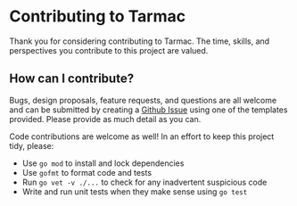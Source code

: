 # Contributing to Tarmac

Thank you for considering contributing to Tarmac. The time, skills, and perspectives you contribute to this project are valued.

## How can I contribute?

Bugs, design proposals, feature requests, and questions are all welcome and can be submitted by creating a [Github Issue](https://github.com/tarmac-project/tarmac/issues/new/choose) using one of the templates provided. Please provide as much detail as you can.

Code contributions are welcome as well! In an effort to keep this project tidy, please:

- Use `go mod` to install and lock dependencies
- Use `gofmt` to format code and tests
- Run `go vet -v ./...` to check for any inadvertent suspicious code
- Write and run unit tests when they make sense using `go test`

